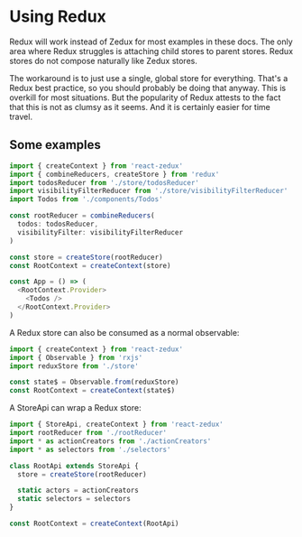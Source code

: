 # Using Redux

Redux will work instead of Zedux for most examples in these docs. The only area where Redux struggles is attaching child stores to parent stores. Redux stores do not compose naturally like Zedux stores.

The workaround is to just use a single, global store for everything. That's a Redux best practice, so you should probably be doing that anyway. This is overkill for most situations. But the popularity of Redux attests to the fact that this is not as clumsy as it seems. And it is certainly easier for time travel.

## Some examples

```js
import { createContext } from 'react-zedux'
import { combineReducers, createStore } from 'redux'
import todosReducer from './store/todosReducer'
import visibilityFilterReducer from './store/visibilityFilterReducer'
import Todos from './components/Todos'

const rootReducer = combineReducers(
  todos: todosReducer,
  visibilityFilter: visibilityFilterReducer
)

const store = createStore(rootReducer)
const RootContext = createContext(store)

const App = () => (
  <RootContext.Provider>
    <Todos />
  </RootContext.Provider>
)
```

A Redux store can also be consumed as a normal observable:

```js
import { createContext } from 'react-zedux'
import { Observable } from 'rxjs'
import reduxStore from './store'

const state$ = Observable.from(reduxStore)
const RootContext = createContext(state$)
```

A StoreApi can wrap a Redux store:

```js
import { StoreApi, createContext } from 'react-zedux'
import rootReducer from './rootReducer'
import * as actionCreators from './actionCreators'
import * as selectors from './selectors'

class RootApi extends StoreApi {
  store = createStore(rootReducer)

  static actors = actionCreators
  static selectors = selectors
}

const RootContext = createContext(RootApi)
```